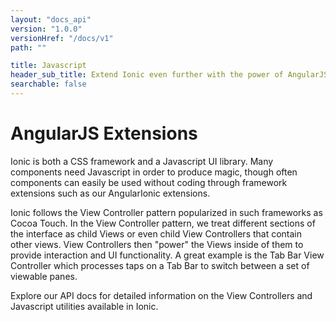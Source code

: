 ```yaml
---
layout: "docs_api"
version: "1.0.0"
versionHref: "/docs/v1"
path: ""

title: Javascript
header_sub_title: Extend Ionic even further with the power of AngularJS
searchable: false
---
```


# AngularJS Extensions

Ionic is both a CSS framework and a Javascript UI library. Many components need Javascript in order to produce magic, though often components
can easily be used without coding through framework extensions such as our AngularIonic extensions.

Ionic follows the View Controller pattern popularized in such frameworks as Cocoa Touch. In the View Controller pattern, we treat different sections of the interface as child Views or even child View Controllers that contain other views. View Controllers then "power" the Views inside of them to provide interaction and UI functionality. A great example is the Tab Bar View Controller which processes taps on a Tab Bar to switch between a set of viewable panes.

Explore our API docs for detailed information on the View Controllers and Javascript utilities available in Ionic.
